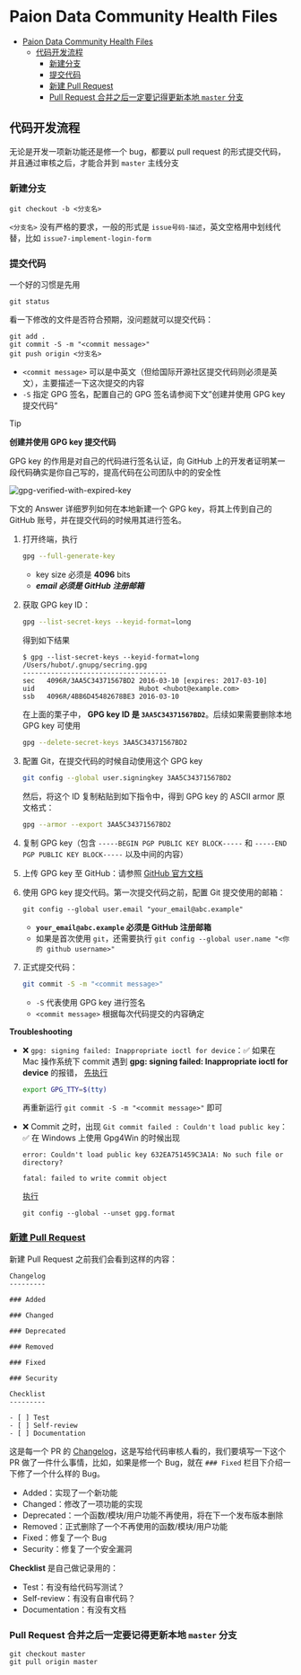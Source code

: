 Paion Data Community Health Files
=================================

<!-- TOC -->
* [Paion Data Community Health Files](#paion-data-community-health-files)
  * [代码开发流程](#代码开发流程)
    * [新建分支](#新建分支)
    * [提交代码](#提交代码)
    * [新建 Pull Request](#新建-pull-request)
    * [Pull Request 合并之后一定要记得更新本地 `master` 分支](#pull-request-合并之后一定要记得更新本地-master-分支)
<!-- TOC -->

代码开发流程
----------

无论是开发一项新功能还是修一个 bug，都要以 pull request 的形式提交代码，并且通过审核之后，才能合并到 `master` 主线分支

### 新建分支

```console
git checkout -b <分支名>
```

`<分支名>` 没有严格的要求，一般的形式是 `issue号码-描述`，英文空格用中划线代替，比如 `issue7-implement-login-form`

### 提交代码

一个好的习惯是先用

```console
git status
```

看一下修改的文件是否符合预期，没问题就可以提交代码：

```console
git add .
git commit -S -m "<commit message>"
git push origin <分支名>
```

- `<commit message>` 可以是中英文（但给国际开源社区提交代码则必须是英文），主要描述一下这次提交的内容
- `-S` 指定 GPG 签名，配置自己的 GPG 签名请参阅下文”创建并使用 GPG key 提交代码“

> [!TIP]
> 
> __创建并使用 GPG key 提交代码__
> 
> GPG key 的作用是对自己的代码进行签名认证，向 GitHub 上的开发者证明某一段代码确实是你自己写的，提高代码在公司团队中的的安全性
> 
> ![gpg-verified-with-expired-key](https://github.com/user-attachments/assets/d12c64d5-58e2-4e6b-a8b4-bba99b1c993f)
> 
> 下文的 Answer 详细罗列如何在本地新建一个 GPG key，将其上传到自己的 GitHub 账号，并在提交代码的时候用其进行签名。
> 
> 1. 打开终端，执行
> 
>    ```bash
>    gpg --full-generate-key
>    ```
> 
>    - key size 必须是 **4096** bits
>    - ***email 必须是 GitHub 注册邮箱***
> 
> 2. 获取 GPG key ID：
> 
>    ```bash
>    gpg --list-secret-keys --keyid-format=long
>    ```
> 
>    得到如下结果
> 
>    ```
>    $ gpg --list-secret-keys --keyid-format=long
>    /Users/hubot/.gnupg/secring.gpg
>    ------------------------------------
>    sec   4096R/3AA5C34371567BD2 2016-03-10 [expires: 2017-03-10]
>    uid                          Hubot <hubot@example.com>
>    ssb   4096R/4BB6D45482678BE3 2016-03-10
>    ```
> 
>    在上面的栗子中， **GPG key ID 是 `3AA5C34371567BD2`**。后续如果需要删除本地 GPG key 可使用
>    
>    ```bash
>    gpg --delete-secret-keys 3AA5C34371567BD2
>    ```
> 
> 3. 配置 Git，在提交代码的时候自动使用这个 GPG key
> 
>    ```bash
>    git config --global user.signingkey 3AA5C34371567BD2
>    ```
> 
>    然后，将这个 ID 复制粘贴到如下指令中，得到 GPG key 的 ASCII armor 原文格式：
> 
>    ```bash
>    gpg --armor --export 3AA5C34371567BD2
>    ```
> 
> 4. 复制 GPG key（包含 `-----BEGIN PGP PUBLIC KEY BLOCK-----` 和 `-----END PGP PUBLIC KEY BLOCK-----` 以及中间的内容）
> 5. 上传 GPG key 至 GitHub：请参照 [GitHub 官方文档](https://docs.github.com/en/authentication/managing-commit-signature-verification/adding-a-gpg-key-to-your-github-account)
> 6. 使用 GPG key 提交代码。第一次提交代码之前，配置 Git 提交使用的邮箱：
> 
>    ```console
>    git config --global user.email "your_email@abc.example"
>    ```
>
>    - **`your_email@abc.example` 必须是 GitHub 注册邮箱**
>    - 如果是首次使用 `git`，还需要执行 `git config --global user.name "<你的 github username>"`
> 
> 7. 正式提交代码：
> 
>    ```bash
>    git commit -S -m "<commit message>"
>    ```
> 
>    - `-S` 代表使用 GPG key 进行签名
>    - `<commit message>` 根据每次代码提交的内容确定
> 
> __Troubleshooting__
> 
> - ❌ `gpg: signing failed: Inappropriate ioctl for device`：✅ 如果在 Mac 操作系统下 commit 遇到
>   **gpg: signing failed: Inappropriate ioctl for device** 的报错，
>   [先执行](https://github.com/keybase/keybase-issues/issues/2798#issue-205008630)
> 
>   ```bash
>   export GPG_TTY=$(tty)
>   ```
> 
>   再重新运行 `git commit -S -m "<commit message>"` 即可
> 
> - ❌ Commit 之时，出现 `Git commit failed : Couldn't load public key`：✅ 在 Windows 上使用 Gpg4Win 的时候出现
> 
>   ```console
>   error: Couldn't load public key 632EA751459C3A1A: No such file or directory?
> 
>   fatal: failed to write commit object
>   ```
> 
>   [执行](https://stackoverflow.com/questions/73726815/git-commit-failed-couldnt-load-public-key#comment135267740_73816112)
> 
>   ```console
>   git config --global --unset gpg.format
>   ```

### [新建 Pull Request](https://docs.github.com/en/pull-requests/collaborating-with-pull-requests/proposing-changes-to-your-work-with-pull-requests/creating-a-pull-request#creating-the-pull-request)

新建 Pull Request 之前我们会看到这样的内容：

```
Changelog
---------

### Added

### Changed

### Deprecated

### Removed

### Fixed

### Security

Checklist
---------

- [ ] Test
- [ ] Self-review
- [ ] Documentation
```

这是每一个 PR 的 [Changelog](https://keepachangelog.com/en/1.1.0/)，这是写给代码审核人看的，我们要填写一下这个 PR 做了一件什么事情，比如，如果是修一个 Bug，就在 `### Fixed` 栏目下介绍一下修了一个什么样的 Bug。

- Added：实现了一个新功能
- Changed：修改了一项功能的实现
- Deprecated：一个函数/模块/用户功能不再使用，将在下一个发布版本删除
- Removed：正式删除了一个不再使用的函数/模块/用户功能
- Fixed：修复了一个 Bug
- Security：修复了一个安全漏洞

**Checklist** 是自己做记录用的：

- Test：有没有给代码写测试？
- Self-review：有没有自审代码？
- Documentation：有没有文档

### Pull Request 合并之后一定要记得更新本地 `master` 分支

```console
git checkout master
git pull origin master
```
